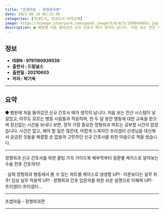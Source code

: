 ```yaml
---
title: "프셉마음 - 정형외과편"
date: 2021-06-10 05:15:30
categories: [국내도서, 전공도서-대학교재]
image: https://bimage.interpark.com/goods_image/5/8/0/5/350845805s.jpg
description: ● 병원에 처음 들어갔던 신규 간호사 때가 생각이 납니다. 처음 보는 전산 시스템이 낯설었고, 아무도 모르는 병동 사람들과 적응하며, 한·두 달 동안 병동에 대한 교육을 받으며 정신없는 시간을 보내다 보면, 정작 가장 중요한 정형외과 파트는 공부할 시간이 없었습니다. 시간은 없고, 해
---
```


## **정보**

- **ISBN : 9791190939539**
- **출판사 : 드림널스**
- **출판일 : 20210603**
- **저자 : 박기옥**

------



## **요약**

●  병원에 처음 들어갔던 신규 간호사 때가 생각이 납니다. 처음 보는 전산 시스템이 낯설었고, 아무도 모르는 병동 사람들과 적응하며, 한·두 달 동안 병동에 대한 교육을 받으며 정신없는 시간을 보내다 보면, 정작 가장 중요한 정형외과 파트는 공부할 시간이 없었습니다. 시간은 없고, 해야 할 일은 많은데, 어렵게 느껴지던 프리셉터 선생님을 대신해서 궁금한 것들을 해결할 순 없을까 고민하던 신규 간호사를 위한 마음으로 책을 썼습니다.

------

정형외과 신규 간호사를 위한 꿀팁 가득 가이드북
해부학부터 질환별 케이스로 알아보는 수술 전후 간호까지! 

· 실제 정형외과 병동에서 볼 수 있는 파트별 케이스로 생생함 UP!
· 이론보다는 실무 위주! 임상 실무 적용력 UP!
· 정형외과 간호 입문자를 위한 쉬운 설명으로 이해력 UP!
· 프리셉터-프리셉티... 

------


프셉마음 - 정형외과편 

------


